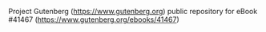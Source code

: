 Project Gutenberg (https://www.gutenberg.org) public repository for eBook #41467 (https://www.gutenberg.org/ebooks/41467)
